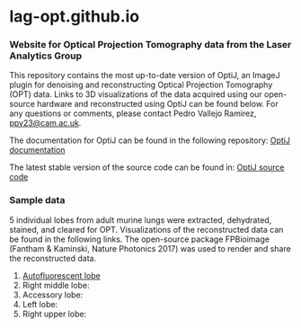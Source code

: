 # lag-opt.github.io

### Website for Optical Projection Tomography data from the Laser Analytics Group

This repository contains the most up-to-date version of OptiJ, an ImageJ plugin for denoising and reconstructing Optical Projection Tomography (OPT) data. Links to 3D visualizations of the data acquired using our open-source hardware and reconstructed using OptiJ can be found below. For any questions or comments, please contact Pedro Vallejo Ramirez, ppv23@cam.ac.uk. 

The documentation for OptiJ can be found in the following repository: [OptiJ documentation](https://github.com/Josephzammit90/ImageJ-Recon-Plugin-Java)


The latest stable version of the source code can be found in: [OptiJ source code](https://github.com/Josephzammit90/2D_Reconstruction_patched)

### Sample data
5 individual lobes from adult murine lungs were extracted, dehydrated, stained, and cleared for OPT. Visualizations of the reconstructed data can be found in the following links. The open-source package FPBioimage (Fantham & Kaminski, Nature Photonics 2017) was used to render and share the reconstructed data. 

1. [Autofluorescent lobe](http://s3.amazonaws.com/fpbhost/lung-250/index.html)
2. Right middle lobe: 
3. Accessory lobe: 
4. Left lobe: 
5. Right upper lobe: 
